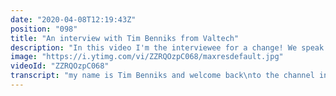 ```yaml
---
date: "2020-04-08T12:19:43Z"
position: "098"
title: "An interview with Tim Benniks from Valtech"
description: "In this video I'm the interviewee for a change! We speak about the #vuejsamsterdam conference I just spoke at, about how I interact with the Vue.js community, how I personally interact with clients and teams, about the future of automation in the tech space and how I see innovation in enterprise software. Lot's of good stuff!\n\n1:20 About the conference.\n1:50 About the talk: Team First.\n4:00 FATTY. Public Accountability.\n10:19 Innovation on enterprise level.\n17:30 About failing and behavior.\n21:10 What do you drink while coding?\n\nFollow me here:\nWebsite: https://timbenniks.nl/\nTwitter: https://twitter.com/timbenniks\nGithub: https://github.com/timbenniks\n\nContent created in collaboration with front-end developer love:\nhttps://vuejs.amsterdam\nhttps://twitter.com/vuejsamsterdam"
image: "https://i.ytimg.com/vi/ZZRQOzpC068/maxresdefault.jpg"
videoId: "ZZRQOzpC068"
transcript: "my name is Tim Benniks and welcome back\nto the channel in this video it's me being interviewed rather than me\ninterviewing someone else this interview happened at the Vue.js Amsterdam\nconference where in the back they actually have a little studio where they\ninterview speakers and do a podcast and such normally they interview other\nspeakers after their talk about what I think of the conference and things like\nthat they did the same with me but because I'm collaborating with them\nto do stuff for my YouTube channel and their stuff that they do for the\ncommunity I actually get to publish my own\ninterview so this interview is around 25 minutes we go in-depth on how I do the\nwork that I do my philosophy about managing teams but also what I think\nabout the new headless revolution and how big CMS's are working on that so\nwithout further ado this is the interview with Tim Benniks me at Vue.js Amsterdam hello and welcome I'm Harris - the people here with Chris Passionate\nPeople and Tim Benniks we just delivered awesome speech on stage at\nAmsterdam that was about leadership and putting team first yeah let me ask you\nfirst right off the bat how do you like a conference this year of course cuz\nyou're a returning speaker so um I really love this conference and it's\nit's set up super well and the organizers they do a great job\nso yes I'm super happy that I had the honor to come back actually I would love\nto come back again but we'll see if that works because it's getting so famous now\neverybody wants to speak here it's true I do have to say and I'm speaking from a\npersonal perspective here because I cannot speak for everyone who's involved\nwith the conference but I think it's great to have you back here on stage oh\nthanks that's great thing it's really really nice also as having a talk that\ndoesn't focus on the pure of Vue.js aspect but also the things that are important\nwhen it comes to development which is not directly related to coding yeah\nexactly because there's a lot of conferences that go super technical and\nthen actually the tools that people need to get so technical I discussed those\nright and those are the tools that people need to be able to\nget the freedom to do that code so I think it's important that you have some\nsort of aspect of this every conference nice so can you tell us about your\ninteraction with Vue.js community so you could come to event like this but in\nthere during the rest of the year what's your relationship with Vue.js and the\ncommunity well since last year or maybe two years ago\nwe started a big project with Vue.js and it wasn't actually my choice but they\nsaid this is what we're using so go for it and then of course you're gonna have\nto use it and go deep and ask questions and that that worked well for a year we\ndid a bunch of for requests and starting to get a bit more involved and then 2019\ncame and I decided okay I need to talk about the work we do because it's pretty\ncool and a lot of people do this work but nobody speaks for them so I decided\nokay I'm going to do conference talks and the moment you go on stage you meet\nthose other people that are also in the few community and then I realized hey if\nI use Twitter I can actually talk to them because I was one of the first\nTwitter users and I just didn't use it and suddenly I started to tweet and\npeople tweeted back and cool stuff started to happen so community forms\nlike organically oh yeah that's how it how it happened so now you use Twitter\nmainly for your being in the loop actually I started using Twitter really\nfor work when I want to do anything work-related or code related or open\nsource related Twitter's is by far the best for me anyways and quite recently\nyou started using Twitter you know completely different sense would you\nmind sharing a little bit about that you you touched upon it when you started\nyour talk and then you moved on to your actual subject but maybe this is nice to\nsort of detail it a little bit more yes let's have a look at that so basically\nyou can of course also automate Twitter so I had this project or at least I had\nan idea and I made it into a project because I used to be fat as a kid all\nthe time it made me feel terrible and it took me a long time to realize how do I\nlose the weight and feel better again right so of many years ago I learned\nthat if I have a bit of like public accountability\nI actually make sure I keep doing it and now I moved to Paris I ate all the good\nfood and I started to gain a bit of weight again so I decided okay I need to\ndo a project with public accountability that fits in my scope of work so I\ndecided to build an application when I step on the scale in the morning it\nwould do all this automated stuff over the internet and it would eventually\npost a tweet so I would step in the morning on the scale and after ten\nseconds there's a tweet that says Tim waste as much and I used all these fancy\nnew technologies with Netley fine like basically everything that was discussed\ntoday I've actually used those tools to learn the tools to do my own project -\nyeah - to hook all those things together and today was actually my goal I didn't\nmake it not even by far but it was nested way though I mean I got\nimpressive yeah that's impressive nonetheless the thing is I try to keep\nit healthy because I could have made like I had to lose like 12 kilos in 3\nmonths I could probably do it but then how healthy is that I was just stupid\ncool either way it's pretty cool use of technology you know it taught me so much\nthat I made it talked about gem stack and surplice that hadn't didn't decide\nto do today because the guys asked me to talk about team first but that made me\nunderstand it and actually I made a talk about it so I'll do that in another\nconference now so you buy those projects you teach yourself and you open career\npossibilities because now I get to speak to Divya who works at Natalie Phi and I\ncan give her feedback on her product well there's not much feedback it's\ngreat but this is cool because you've now used it right so you should really\ndo this kind of stuff next to work if you have the time I'd say that's the\ngreat advice well for me it's a it comes I can't stop it so but not everybody has\nthat obviously but so you mentioned automation and there\nShanaya I wanted to ask you given your leadership position and role at your\ncompany and also the helicopter view yeah you have how do you see automation\ndisrupting developer jobs in the next five to ten years well I think it's\ngonna disrupt a lot if that's great or not I don't know I think for now we\nshould focus on automating processes like being able to deploy something very\nquickly for example or to automate your testing like we have so much room to win\nbefore we start automating what we code I think in the coming years you'll see a\nlot of tools where you do let's say what nettle if I already does I commit to get\nand suddenly the deploy happened well this is this kind of stuff is gonna come\nto enterprise because I work a lot in enterprise with those big systems and\nit's much harder to get it there but it's a lot brewing so all those big\nsystems from Enterprise are starting to do the Netlify style of work and people\nare starting to do cloud and docker containers and automating the\norchestration so I'd say in the coming years that we'll see first and then\nstart but that starts with smaller companies like next right\nand Natalie find that it all comes down to that and then it goes up and you also\nsee tools like Webflow where you can basically just drag and drop boxes and\nyou have a website these tools are great but they're not there yet like if you do\nit on the level where you have one website it goes to 60 markets with\nmillions of visitors you have to know exactly what you're doing to make that\nwork so automating that is not there yet I would say but it's our jobs are gonna\nbecome useless at one point useless useless even yes in ten years you have\nalgorithms to build the best stuff you have sorry you get algorithms that outer\nwill be able to code stuff for us right I'm not sure actually to be honest\nbecause it's such a humane job as well 11 because it requires a certain amount\nof creativity and a certain amount of problem-solving skills that I don't see\nalgorithmically solved or solved by statistically I in the next ten years\nwell ten years might be they usually yeah I think I think we're gonna reach\nthat points eventually but I'm not sure how it's gonna look like because in the\nend there's also people who need to write these algorithms and maintain them\nand sure there's all what there's always going to be work for us let's be honest\nyeah I just true I think we don't have to worry about that too much I think\nlike the the the way the work is going to look like they'll change over there\nover the coming years like it's changed dramatically over the past couple of\nyears you know moving away from like the jQuery style front ends and then the\nbackbone stop front ends and now we have you and react and angular and now web\ncomponents are becoming standard which is a thing of course and the whole\nservice workflow that we're now moving towards from like a back in perspective\nso there's so much in flux that I'm really excited to see where it's gonna\nguess but what I also realized though there's different segments of this\nmarket right so the smaller websites they will be much more automated and I\nthink also there's all these companies that do this amazing black magic that\nyou don't know how that got so quickly deployed so that kind of automation will\nhappen though like if you go to bigger projects or more specific ones clearly\nwill have a job but everything riding up to it like all the word presses that\nkeep small they might be automated yeah my new ones myself a little bit it's\nokay okay wait you see this now already with as you say like with net the fine\nit'll fly CMS and yeah things like Gatsby on the react side and the whole\nmovement towards headless CMS is where you update your content it triggers like\nthis cult called native flow where it pushes your content as you say what I\nfind interesting though is that you said like on the enterprise level you see\nthis movement happening but it's a lot more slowly why do you think that is\nthat it is so so so well if you look for example like a like a company like site\ncore site core is .net CMS it's one of the biggest out there and they are\namazing for content editing workflows they're great so for the last 10 years\nwhat they have sold is a monolith so you edit your content and you personalize\nyour content for users and you do that in a nice graphical interface\nand when you hit safe it's there you have that all in the same nice system\nbut then this hatless trend is coming and they're like okay but if we remain\nwhere we are now in a couple of years everybody does this hat listing and we\nare not yeah they don't want to buy our product anymore\nthe thing is also they're feeling this heat a little bit so they're starting to\nput that in and they're doing it really well but they have this one caveat for\n10 years their salt that one experience that works extremely well and then when\nyou start marketing yes but we are also hatless do this now you invalidate those\nlast 10 years of people that paid you millions to use this globally so they\nneed to find an in-between way to keep that old experience of amazing content\nediting plus then this hatless thing that we as developers are happy with so\nit's gonna take longer for them to make that mature because they're basically\ninitially they add this headless part into the monolith so at least that works\nor you can do the content anything in your application and then once you serve\nit to the user then it becomes truly headless and you take it out but they\nactually had to complexify their tools to their tool chain to do that and that\ntakes time and effort and it needs to mature and it takes some years because\nthen you have a company like where I work we do this huge scale for one\ninstance that would have five web sites and each web site is different and has a\nproduct catalog and it has different search ways ways to search and redirects\nand user influx of data there's so much going on if we just throw all that\ncomplexity against the tool that was just coming out that's just challenging\nso I'm not saying it's bad it's actually great but it takes some time and all of\nthem are relatively in the same space now so yeah that's why it takes a bit\nlonger okay well I got another question one ask you about leadership styles I\nsee that you are very young kind and a friendly personality thank\nyou so I would assume you're also leading\nyour team with certain kindness and empathy sure can you\nlike you explained what have you learned in your leadership career and what\nStyles work and which tiles don't and just tell us more about that aspect well\nhow I started is quite strange but based on that I learned a lot from that and I\nuse that day-to-day so I grew up being a musician so I played music all the time\nand then I realized okay I'm just paying money to tour rather than getting money\nit's a hard job and then so I wanted this backup and I became a nurse so I\nwent to school to be a nurse and I work in psychiatry and then at school what we\nlearned is to have a discussion with someone and imagine someone is very sick\nand you have to give them bad news the way you deliver that is very specific\nand you have to we had to videotape ourselves every day doing this kind of\ntalks with people and just understand what you say matters a lot especially if\nyou are in the white coat as a doctor and someone else is not there's this\njustice difference so that's the one part that makes it complex and you learn\na lot from that so you will see yourself speaking to someone if you sit like this\nor that that has impact and then next to that this is it sounds a bit black and\nwhite but there's a difference between nurses and doctors in how they operate\nin their lives let's say so nurse this is just black and right right so it's\nit's never like that but nurses tend to be people are really focused on the\ncontent so they read a whole book and argue from there I'm definitely a person\nlike that but then a doctor on the other side is amazing at reading a room and be\nable to speak not knowing everything because the doctor can just not know\neverything there's so much to learn and both of those can get like an A or a tan\non a test because you just understand your context and understand what to do\nbut if you're a nurse and you go to a doctor you say I need this isn't this\nwith that patient they won't listen because they're too busy and it just you\ngo with so much content to them so what we learned is how to manipulate them\nslightly to go on their level talk about their day or whatever they liked and\nfive seconds in and then you ask the question they'll listen to you\nand I always thought why do I need to learn all this there's so much\nconversational stuff and manipulation going on and now when I'm in front of\nthe like the CEO of whatever big company we work for it's exactly the same thing\nso you need to adjust the levels you adjust the levels you read the room and\nyou just are able to understand how they think or try anyways because most of you\nat that level they are so smart they already understand everything and they\nhave 50 meetings a day so you have to do it in 30 seconds get it across but also\ndo it in such a way that they understand you and of course this is with clients\nbut when you understand this concept when you do it with your team it also\nworks but I don't do the manipulation bit obviously but just see the people\nlike I was a developer once or I'm still am but everybody comes up so just trust\npeople there to me everybody is good at at the core and on whatever comes around\nin their lives could change you but I always trust them and I actually don't\nalways like we do job interviews right in the first job and if you had never\nasked about code they don't even care I want to know can you speak can you\ncommunicate clearly can you write something are you kind do\nyou fit the team and once that works then we go to the next step so you\ncreate this balance of people that fit your team so if you have a team of how\ndo you save like nice guys or nice girls and you add a primadonna\ninto it like a badass code or think I am the best it's never gonna work but\nsometimes you just need three prima donnas to do amazing stuff make build a\nfacebook let them go away and come back or you have a team of a bit more nice\npeople that are well nice is not the right word everybody can be nice but\nthere are less outspoken or less personal driven so you need to find the\nbalance in the teams and at work we sometimes even do like exercises like\nwhat color are you are you caring or are you quickly annoyed or and then you\nteach yourself about yourself or about others and then we we put people\ntogether and that tends to work really well there's been a situation where\nbeing empathic as you are was a detriment rather than the benefit in\nyour work situation well the thing is this is what you get with how I\nsometimes work is I want to have meaning in my work and I want the people who\ngive me the job to be happy you have that in your personal life but also in\nwork so you have all these different personality types and I'm kind of like\nthe word pleaser doesn't sound great but in that context this is kind of where I\ncould fit and so sometimes I just work so much because I want to make everybody\nhappy and so you need to learn when to say no and especially when you get a bit\nmore known in the community for example or you work in a bigger company and they\nknow you will like when they put me on it it will just work but that's also can\nbe a detriment for sure because I've I've been known to work a lot and that's\nnot always good like find your balance in life is important some wise words\nright there yeah but I have to be like 35 to only start understanding this\nright it takes me took me a long time and I'm not there yet but I think being\nreflective of what you do is super important like and I always ask feedback\nand it's not always easy because I live in France and people are not super\ndirect but then when they do it's really insightful because people are like hi\nthinkers in France and it's great and just I always reflect do I still like my\njob am I still giving fail you do I still have autonomy constantly and it\ncan also be very annoying for my boss because they might be like oh but is he\nleaving or what is he looking for so I have learned the hard way that I\nshouldn't do that too much because then it looks like I'm never really there\neven though I am because I'm really loyal alright so there's always pitfalls\nsure you learn from your mistakes you can tell abut your mistakes you made\nthat made you learn and grow the most well what I have actually the best thing\nis moving to France for me because I am not good at language like English I'm\nkind of alright because I've had to speak it my whole life\nbut then speaking French I'm like a child again and the thing is it made me\nspeak slower and listen more because I have a fast\nbrain it doesn't mean that it's good it's just fast so I sometimes speak over\npeople or make very quick assumptions and I'm lucky that I have a lot of\nexperience so I tend to have quick assumptions that are tend to be alright\nbecause I've done it before but that can really give you issues right especially\nif you're in front of a client you assume something it's really not true\nthat's not a good thing to be in that position so moving to France making me\nspeak less and think more that really helped me a lot alright I think there's\nanother talk in there it can be depending on your culture of course and\nis so for a Dutch person like me who speaks fast speaks a lot things quickly\nit's really a good thing to do but yeah also people who procrastinate and think\ndeeply a lot but then do nothing right so you have to always find the time but\nthere's always a where yeah of course it's really awesome to talk with you I\nthink we could go on yes probably that's why I did to talk about it there's a\nquestion we asked everyone at the end fun question so Chris you wanna yes yes\nyes so what we are most interested in is when you are coding intensively what do\nyou like to drink but I like to drink yes woah that that changes over time\nright now it's just water I drink a lot of water but that's just because I like\nit but never alcohol never alcohol no only after or before alright so there's\nno sir there's no Steve Ballmer peak to be had with you who knows no but like\nthis is really great of working where I work we work with so many different\ncultures and lately especially the people in Brazil we work with them a lot\nand the cool thing is they're super happy that we help them but they\nactually the help is way more but they don't realize it but they give keep\ngiving as presents and it's always alcohol or like peanuts or\nlike candies so now that if it's there yeah I'll take it\nsorry I think nothing's on this table here I was fat for a reason so maybe\nthis alcohol it is consumed it is conserved but not while coding generally\nall right I always give it like this is one fun thing like we work for Rolex the\nthe awesome watch company and one day a package arrives on my desk and it was\nreally big I'm like that's interesting open it up super nice Rolex box and\nMichael they didn't give me a watch right no of course not they gave me\nchocolates but like the most amazing chocolates you've ever seen properly\naligned with the Rolex logo on it in a golden piece of paper in a big box and\nso now that I'm older I didn't eat them myself I gave them to all my colleagues\nbecause I'm a manager so I got them because I did a lot for this client but\nactually the team did it so now that I'm trying to lose some weight I just yeah\nyou don't need to eat it all no right just have a sample oh I did yeah let's\ngo now it's amazing how how you can ship chocolates from Geneva in a big box so\nthey don't move there's like bedding like that right what's amazing yeah but\neverything they do is the most amazing it can be so if you do chocolates why\nnot it's their it's their brand of course exactly their brand is big so\nperfect ultimate quality brands take so perfect and so I'm really honored to\nwork with these guys to to learn what it means to have the the perfect shot or\nthe perfect 3d render or the perfect video on a website and still make it\nfast because that's challenging is when I say you have to optimize them no no no\nno we were having the the most pixels possible so it looks perfect\nso you need to find your way around it and then but this is a great challenge I\ncan imagine yeah and that website is amazing is the\nmost smooth animations you've ever seen I think we need to have a second podcast\nwith Tim explaining about how we optimized for a client like Rolex that\ndemands nothing but the best there you go\nI was really happy that I did that many years for Chanel they are similar\nthey're not the same brands clearly there's in a different space but it's\namazing they have two discussions with their the people that make the bags or\ntake the pictures the the story behind that brand is so amazing there's so much\nthere and you feel proud as a developer that you can actually show that on a\npage and you start of start to like the story of the lady herself and how she\nemancipate and so giving a story behind you what you build that is super cool so\nI'm lucky that I had that yeah I think yeah we could talk yes yes so\ninteresting yeah I think we need to wrap up sure has been amazing thank you thank\nyou very much thank you Chris thank you Tim thank you cool thank you for\nlisteners to tune in bye bye bye"
---
```


